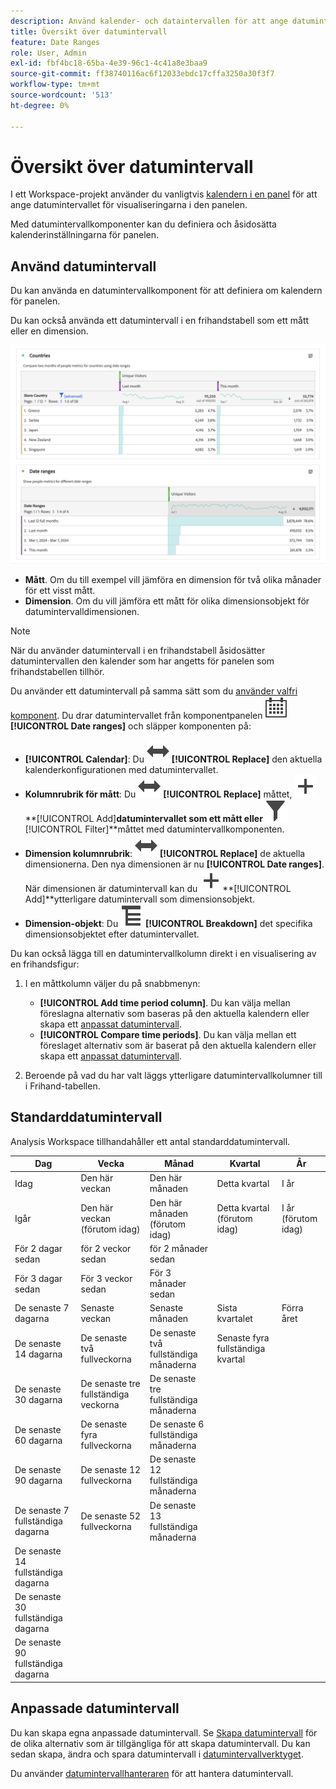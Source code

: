 ```yaml
---
description: Använd kalender- och dataintervallen för att ange datumintervall i Analysis Workspave.
title: Översikt över datumintervall
feature: Date Ranges
role: User, Admin
exl-id: fbf4bc18-65ba-4e39-96c1-4c41a8e3baa9
source-git-commit: ff38740116ac6f12033ebdc17cffa3250a30f3f7
workflow-type: tm+mt
source-wordcount: '513'
ht-degree: 0%

---
```



# Översikt över datumintervall

I ett Workspace-projekt använder du vanligtvis [kalendern i en panel](/help/analyze/analysis-workspace/c-panels/panels.md#calendar) för att ange datumintervallet för visualiseringarna i den panelen.

Med datumintervallkomponenter kan du definiera och åsidosätta kalenderinställningarna för panelen.


## Använd datumintervall

Du kan använda en datumintervallkomponent för att definiera om kalendern för panelen.

Du kan också använda ett datumintervall i en frihandstabell som ett mått eller en dimension.

![Användning av datumintervall](assets/date-ranges-usage.png)

- **Mått**. Om du till exempel vill jämföra en dimension för två olika månader för ett visst mått.
- **Dimension**. Om du vill jämföra ett mått för olika dimensionsobjekt för datumintervalldimensionen.

>[!NOTE]
>
>När du använder datumintervall i en frihandstabell åsidosätter datumintervallen den kalender som har angetts för panelen som frihandstabellen tillhör.
>

Du använder ett datumintervall på samma sätt som du [använder valfri komponent](/help/analyze/analysis-workspace/components/analysis-workspace-components.md#analysis-workspace-components). Du drar datumintervallet från komponentpanelen ![Kalender](/help/assets/icons/Calendar.svg) **[!UICONTROL Date ranges]** och släpper komponenten på:

- **[!UICONTROL Calendar]**: Du ![Växlar](/help/assets/icons/Switch.svg) **[!UICONTROL Replace]** den aktuella kalenderkonfigurationen med datumintervallet.
- **Kolumnrubrik för mått**: Du ![Växlar](/help/assets/icons/Switch.svg) **[!UICONTROL Replace]** måttet, ![Lägg till ](/help/assets/icons/Add.svg)**[!UICONTROL Add]**datumintervallet som ett mått eller ![Filter](/help/assets/icons/Filter.svg)**[!UICONTROL Filter]**måttet med datumintervallkomponenten.
- **Dimension kolumnrubrik**: ![Byt](/help/assets/icons/Switch.svg) **[!UICONTROL Replace]** de aktuella dimensionerna. Den nya dimensionen är nu **[!UICONTROL Date ranges]**. När dimensionen är datumintervall kan du ![lägga till ](/help/assets/icons/Add.svg)**[!UICONTROL Add]**ytterligare datumintervall som dimensionsobjekt.
- **Dimension-objekt**: Du ![Bryter ned](/help/assets/icons/Breakdown.svg) **[!UICONTROL Breakdown]** det specifika dimensionsobjektet efter datumintervallet.

Du kan också lägga till en datumintervallkolumn direkt i en visualisering av en frihandsfigur:

1. I en måttkolumn väljer du på snabbmenyn:

   - **[!UICONTROL Add time period column]**. Du kan välja mellan föreslagna alternativ som baseras på den aktuella kalendern eller skapa ett [anpassat datumintervall](#custom-date-ranges).
   - **[!UICONTROL Compare time periods]**. Du kan välja mellan ett föreslaget alternativ som är baserat på den aktuella kalendern eller skapa ett [anpassat datumintervall](#custom-date-ranges).

1. Beroende på vad du har valt läggs ytterligare datumintervallkolumner till i Frihand-tabellen.

## Standarddatumintervall

Analysis Workspace tillhandahåller ett antal standarddatumintervall.


| Dag | Vecka | Månad | Kvartal | År |
|---|---|---|---|---|
| Idag | Den här veckan | Den här månaden | Detta kvartal | I år |
| Igår | Den här veckan (förutom idag) | Den här månaden (förutom idag) | Detta kvartal (förutom idag) | I år (förutom idag) |
| För 2 dagar sedan | för 2 veckor sedan | för 2 månader sedan |   |  |
| För 3 dagar sedan | För 3 veckor sedan | För 3 månader sedan |  | |
| De senaste 7 dagarna | Senaste veckan | Senaste månaden | Sista kvartalet | Förra året |
| De senaste 14 dagarna | De senaste två fullveckorna | De senaste två fullständiga månaderna | Senaste fyra fullständiga kvartal | |
| De senaste 30 dagarna | De senaste tre fullständiga veckorna | De senaste tre fullständiga månaderna | | |
| De senaste 60 dagarna | De senaste fyra fullveckorna | De senaste 6 fullständiga månaderna | | |
| De senaste 90 dagarna | De senaste 12 fullveckorna | De senaste 12 fullständiga månaderna | | |
| De senaste 7 fullständiga dagarna | De senaste 52 fullveckorna | De senaste 13 fullständiga månaderna | | |
| De senaste 14 fullständiga dagarna | | | | |
| De senaste 30 fullständiga dagarna | | | | |
| De senaste 90 fullständiga dagarna | | | | |

<table style="table-layout:fixed">

## Anpassade datumintervall

Du kan skapa egna anpassade datumintervall. Se [Skapa datumintervall](create.md) för de olika alternativ som är tillgängliga för att skapa datumintervall. Du kan sedan skapa, ändra och spara datumintervall i [datumintervallverktyget](create.md#date-range-builder).

Du använder [datumintervallhanteraren](manage.md) för att hantera datumintervall.



<!--
# Calendar and date ranges overview {#date-range}

>[!CONTEXTUALHELP]
>id="components_dateranges_endtime"
>title="End time"
>abstract="End times always include 59 seconds."



In the calendar, you can specify dates and date ranges, or select a preset.


>[!BEGINSHADEBOX]

See ![VideoCheckedOut](/help/assets/icons/VideoCheckedOut.svg) [Calendar and date ranges overview](https://video.tv.adobe.com/v/23973?quality=12&learn=on){target="_blank"} for a demo video.

>[!ENDSHADEBOX]


Calendar selections apply at the panel level, but you have the option to apply them to all panels. When you click a date range in Workspace, the interface displays the current calendar month and the previous calendar month. You can adjust these two calendars by clicking the right and left arrows in each respective upper corner.

![Calendar](assets/aw_calendar2.png){width="60%"} 

## Select and apply date ranges {#select-apply}

The first click on a calendar starts a date range selection. The second click completes a date range selection, which becomes highlighted. If the `Shift` key is held down (or right-click is used), it appends to the currently selected range.

You can also drag dates (and time dimensions) into a Workspace project. You can select specific days, weeks, months, years, or a rolling date.

[Using Date Ranges and Calendar in Analysis Workspace](https://experienceleague.adobe.com/docs/analytics-learn/tutorials/analysis-workspace/calendar-and-date-ranges/using-dates-in-analysis-workspace.html) (4:07)

| Setting | Description |
|--- |--- |
|Selected Days|Selected days/weeks/months/years.|
|Make date range components relative to panel calendar| If disabled, any date range components used within a table, visualization, or panel drop zone override the panel calendar. <p>If enabled, any date range components used within a table, visualization, or panel drop zone are in relation to the panel date range. For example, if the panel date range is set to November 1 through November 30, and a Last Week date range component is used in a freeform table, the information in the freeform table refers to the last week in October. |
|Use rolling dates| Rolling dates allow you to generate a dynamic report that looks forward or backward for a set period of time based on when you ran the report. For example, if you want to report on all Orders placed "Last Month" (based on the Created Date field) and ran that report in December, you'd see orders placed in November. If you ran that same report in January, you'd see orders placed in December.<ul><li>**[!UICONTROL Date Preview]**: Indicates what time period the rolling calendar encompasses.</li><li>**[!UICONTROL Start]**: You can choose among current day, current week, current month, current quarter, current year.</li><li>**[!UICONTROL End]**: You can choose among current day, current week, current month, current quarter, current year.</li></ul>To view an example, see [Custom date ranges](/help/analyze/analysis-workspace/components/calendar-date-ranges/custom-date-ranges.md). <br>Selected by default.|
|Date Range|Lets you pick a preset date range. Last 30 days is the default. **[!UICONTROL This week/month/quarter/year (excluding today)]** lets you choose from date ranges that do not include partial-day data from today.|
|Apply to All Panels|Lets you not only change the selected date range for the current panel, but also for all other panels within the project.|
|Apply|Applies the date range to this panel only.|

## About relative panel date ranges {#relative-panel-dates}

If you're working in Workspace, you can make the date range components relative to the panel calendar. 
Three common use cases where you'll see relative panel dates take effect are Combo charts, Key metrics summary, and Freeform table date ranges.

To use relative panel date ranges

1. Select the **Workspace** tab.
1. Select **Blank project**.
1. Add dimensions, metrics, and segments from the left rail. 
1. Click the panel date range field to toggle the relative panel date range setting.
1. Select **Make date range components relative to panel calendar**.
    * Select the option to make the date range components relative to the panel calendar.
        If relative dates are selected, then rolling dates will be based on the start date of the panel calendar and not today's date.
    * If this option isn't selected, then rolling dates will be based on today's date.

    ![relative panel dates](assets/relative-date-selected.png){width="60%"} 

1. Click **Apply**.
    The relative dates are shown in the upper-right.

    ![relative dates in freeform ](assets/relative-date-range1.png)

## Guidelines for relative panel date ranges {#guidelines}

Keep in mind the following guidelines when using relative panel date ranges.

### Formulas and relative date ranges {#formula-relative-dates}

If you have relative dates selected, all date formulas will use the panel's start date as the starting point.

### Custom calendars and relative date ranges {#custom-calendar-formulas}

When you use a week-based custom calendar and you add months or years, the formula calculates the offset of the day in the given period. The actual date may be different because of the offset. The formula chooses the day landing in the same place in the custom calendar. For example, the third Friday of the third week in a custom calendar.

### About segments that use rolling dates and relative panel date ranges {#segments-relative-dates}

If you build a segment or use a segment with a rolling date, for example, the Last 7 Days or the Last 2 Weeks, and you click on the segment preview, it will start the rolling date from *Today* instead of the panel start date. As a result the preview for the segment will not match when you actually use the segment in the table. The preview is impacted, not the segment itself. 

## Guidelines for panel date ranges and previews {#guidelines-panel-dates}

* Starting with the February release, component and data previews will be based on the panel date range and not the last 90 days. 
* All components listed in the left rail will be available based on the panel date range. 
* All date previews in the segment and calculated metric builders will be based on the panel date range (unless accessed from the component managers, which do not have an associated panel, they will still be based on the last 90 days). 
* Any data previews will display data or components based on the panel date range.

-->